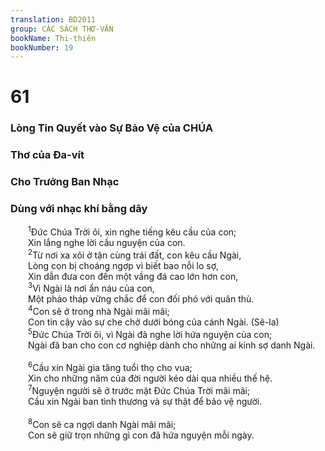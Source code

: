 ```yaml
---
translation: BD2011
group: CÁC SÁCH THƠ-VĂN
bookName: Thi-thiên 
bookNumber: 19
---
```


<div class="title"><h1>61</h1><h3>Lòng Tin Quyết vào Sự Bảo Vệ của CHÚA</h3><h3>Thơ của Ða-vít</h3><h3>Cho Trưởng Ban Nhạc</h3><h3>Dùng với nhạc khí bằng dây</h3></div>
<span class="verse thi_61_1">  <sup>1</sup>Ðức Chúa Trời ôi, xin nghe tiếng kêu cầu của con;<br/>  Xin lắng nghe lời cầu nguyện của con.<br/></span>
<span class="verse thi_61_2">  <sup>2</sup>Từ nơi xa xôi ở tận cùng trái đất, con kêu cầu Ngài,<br/>  Lòng con bị choáng ngợp vì biết bao nỗi lo sợ,<br/>  Xin dẫn đưa con đến một vầng đá cao lớn hơn con,<br/></span>
<span class="verse thi_61_3">  <sup>3</sup>Vì Ngài là nơi ẩn náu của con,<br/>  Một pháo tháp vững chắc để con đối phó với quân thù.<br/></span>
<span class="verse thi_61_4">  <sup>4</sup>Con sẽ ở trong nhà Ngài mãi mãi;<br/>  Con tin cậy vào sự che chở dưới bóng của cánh Ngài. (Sê-la)<br/></span>
<span class="verse thi_61_5">  <sup>5</sup>Ðức Chúa Trời ôi, vì Ngài đã nghe lời hứa nguyện của con;<br/>  Ngài đã ban cho con cơ nghiệp dành cho những ai kính sợ danh Ngài.<br/><br/></span>
<span class="verse thi_61_6">  <sup>6</sup>Cầu xin Ngài gia tăng tuổi thọ cho vua;<br/>  Xin cho những năm của đời người kéo dài qua nhiều thế hệ.<br/></span>
<span class="verse thi_61_7">  <sup>7</sup>Nguyện người sẽ ở trước mặt Ðức Chúa Trời mãi mãi;<br/>  Cầu xin Ngài ban tình thương và sự thật để bảo vệ người.<br/><br/></span>
<span class="verse thi_61_8">  <sup>8</sup>Con sẽ ca ngợi danh Ngài mãi mãi;<br/>  Con sẽ giữ trọn những gì con đã hứa nguyện mỗi ngày.<br/></span>

